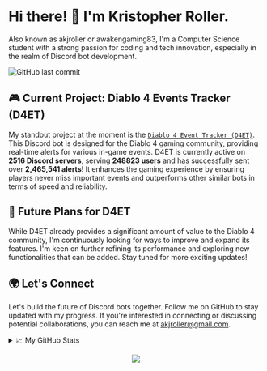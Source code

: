 # Hi there! 👋 I'm Kristopher Roller.

Also known as akjroller or awakengaming83, I'm a Computer Science student with a strong passion for coding and tech innovation, especially in the realm of Discord bot development.

![GitHub last commit](https://img.shields.io/github/last-commit/akjroller/Diablo-4-Events-Tracker)

## 🎮 Current Project: Diablo 4 Events Tracker (D4ET)
My standout project at the moment is the [`Diablo 4 Event Tracker (D4ET)`](https://github.com/akjroller/Diablo-4-Events-Tracker). This Discord bot is designed for the Diablo 4 gaming community, providing real-time alerts for various in-game events. D4ET is currently active on **2516 Discord servers**, serving **248823 users** and has successfully sent over **2,465,541 alerts**! It enhances the gaming experience by ensuring players never miss important events and outperforms other similar bots in terms of speed and reliability.

## 🚀 Future Plans for D4ET
While D4ET already provides a significant amount of value to the Diablo 4 community, I'm continuously looking for ways to improve and expand its features. I'm keen on further refining its performance and exploring new functionalities that can be added. Stay tuned for more exciting updates!

## 🌍 Let's Connect
Let's build the future of Discord bots together. Follow me on GitHub to stay updated with my progress. If you're interested in connecting or discussing potential collaborations, you can reach me at [akjroller@gmail.com](mailto:akjroller@gmail.com).

<details>
<summary>📈 My GitHub Stats</summary>
<br>
<p align="center">
  <a href="https://github.com/akjroller">
    <img src="https://github-profile-summary-cards.vercel.app/api/cards/profile-details?username=akjroller&theme=transparent" alt="GitHub Profile Summary" />
  </a>
  <a href="https://github.com/akjroller">
    <img src="https://github-profile-summary-cards.vercel.app/api/cards/most-commit-language?username=akjroller&theme=transparent" alt="Top Languages" />
  </a>
  <a href="https://github.com/akjroller">
    <img src="https://github-profile-summary-cards.vercel.app/api/cards/stats?username=akjroller&theme=transparent" alt="GitHub Stats" />
  </a>
   <a href="https://github.com/akjroller">
    <img src="https://github-readme-stats.vercel.app/api/top-langs/?username=akjroller&langs_count=10&exclude_repo=&hide=jupyter%20notebook,vim%20script,cmake,makefile,batchfile,emacs%20lisp,css,html&layout=default&card_width=699&hide_border=true&theme=transparent" />
  </a>
</p>
</details>

<p align="center">
  <a href="https://github.com/akjroller">
    <img src="https://komarev.com/ghpvc/?username=akjroller&color=blue&style=flat)" />
  </a>
</p>
